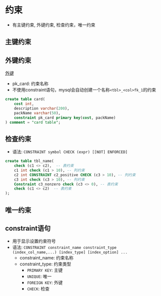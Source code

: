 # 约束

- 有主键约束, 外键约束, 检查约束，唯一约束

## 主键约束


## 外键约束

[外键](mysql-foreign-key.md)

- pk_card: 约束名称
- 不使用constraint语句，mysql会自动创建一个名称`<tbl>_<col>fk_1`的约束

```sql
create table card(
    cost int,
    description varchar(200),
    packName varchar(50),
    constraint pk_card primary key(cost, packName)
) comment = "card table";
```

## 检查约束

- 语法: `CONSTRAINT symbol CHECK (expr) [[NOT] ENFORCED]`

```sql
create table tbl_name(
    check (c1 <> c2),  -- 表约束
    c1 int check (c1 > 10), -- 列约束
    c2 int CONSTRAINT c2_positive CHECK (c3 > 10), -- 列约束
    c3 int check (c3 > 10), -- 列约束
    Constraint c3_nonzero check (c3 <> 0), -- 表约束
    check (c1 <> c2)  -- 表约束
);
```

## 唯一约束

## constraint语句

- 用于显示设置约束符号
- 语法: `CONSTRAINT constraint_name constraint_type (index_col_name,...) [index_type] [index_option] ...`
  - constraint_name: 约束名称
  - constraint_type: 约束类型
    - `PRIMARY KEY`: 主键
    - `UNIQUE`: 唯一
    - `FOREIGN KEY`: 外键
    - `CHECK`: 检查